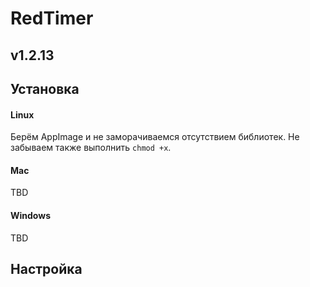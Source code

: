 # RedTimer
## v1.2.13

## Установка

#### Linux

Берём AppImage и не заморачиваемся отсутствием библиотек. Не забываем также выполнить `chmod +x`.

#### Mac
TBD

#### Windows
TBD

## Настройка
